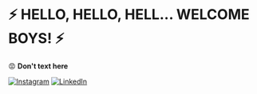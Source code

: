 # ⚡ HELLO, HELLO, HELL... WELCOME BOYS! ⚡
😡 **Don't text here**

[![Instagram](https://img.shields.io/badge/Instagram-%23E4405F.svg?logo=Instagram&logoColor=white)](https://instagram.com/aturytsia/) [![LinkedIn](https://img.shields.io/badge/LinkedIn-%230077B5.svg?logo=linkedin&logoColor=white)](https://linkedin.com/in/alexander-turytsia/) 
